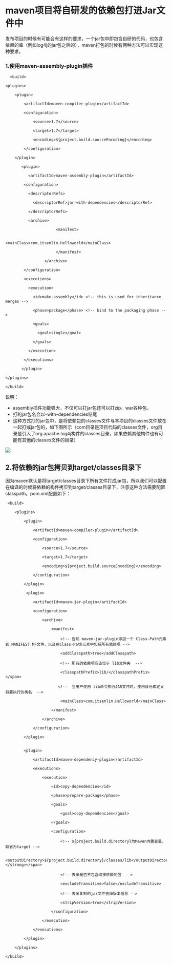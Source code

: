 # maven项目将自研发的依赖包打进Jar文件中

发布项目的时候有可能会有这样的要求，一个jar包中即包含自研的代码，也包含依赖的库（例如log4j的jar包之后的），maven打包的时候有两种方法可以实现这种要求。

### 1.使用maven-assembly-plugin插件

```
  <build>

<plugins>

    <plugin>

        <artifactId>maven-compiler-plugin</artifactId>

        <configuration>

            <source>1.7</source>

            <target>1.7</target>

            <encoding>${project.build.sourceEncoding}</encoding>

        </configuration>

    </plugin>

       <plugin>

          <artifactId>maven-assembly-plugin</artifactId>

        <configuration>

          <descriptorRefs>

            <descriptorRef>jar-with-dependencies</descriptorRef>

          </descriptorRefs>

          <archive>

                      <manifest>

                          <mainClass>com.itsenlin.Helloworld</mainClass>

                      </manifest>

                 </archive>

        </configuration>

        <executions>

          <execution>

            <id>make-assembly</id> <!-- this is used for inheritance merges -->

            <phase>package</phase> <!-- bind to the packaging phase -->

            <goals>

              <goal>single</goal>

            </goals>

          </execution>

        </executions>

       </plugin>

</plugins>

</build>
```

说明：

* assembly插件功能强大，不仅可以打jar包还可以打zip、war各种包。
* 打的jar包名会以-with-dependencies结尾
* 这种方式打的jar包中，是将依赖包的classes文件与本项目的classes文件放在一起打成jar包的，如下图所示（com目录是项目代码的classes文件，org目录是引入了org.apache.log4j构件的classes目录，如果依赖其他构件也有可能有其他的classes文件的目录）

![](file:///C:/Users/tony/AppData/Local/Temp/enhtmlclip/Image%288%29.jpg)

## 2.将依赖的jar包拷贝到target/classes目录下

因为maven默认是将target/classes目录下所有文件打成jar包，所以我们可以配置在编译的时候将依赖的构件拷贝到target/classes目录下，注意这种方法需要配置classpath。pom.xml配置如下：

```
 <build>

    <plugins>

        <plugin>

            <artifactId>maven-compiler-plugin</artifactId>

            <configuration>

                <source>1.7</source>

                <target>1.7</target>

                <encoding>${project.build.sourceEncoding}</encoding>

            </configuration>

        </plugin>

         <plugin>

            <artifactId>maven-jar-plugin</artifactId>

            <configuration>

                <archive>

                    <manifest>

                        <!-- 告知 maven-jar-plugin添加一个 Class-Path元素到 MANIFEST.MF文件，以及在Class-Path元素中包括所有依赖项 -->

                        <addClasspath>true</addClasspath>

                        <!-- 所有的依赖项应该位于 lib文件夹  -->

                        <classpathPrefix>lib/</classpathPrefix>  </span>

                       <!--  当用户使用 lib命令执行JAR文件时，使用该元素定义将要执行的类名  -->

                        <mainClass>com.itsenlin.Helloworld</mainClass>

                    </manifest>

                </archive>

            </configuration>

        </plugin>


        <plugin>

            <artifactId>maven-dependency-plugin</artifactId>

            <executions>

                <execution>

                    <id>copy-dependencies</id>

                    <phase>prepare-package</phase>

                    <goals>

                        <goal>copy-dependencies</goal>

                    </goals>

                    <configuration>

                        <!-- ${project.build.directory}为Maven内置变量，缺省为target -->

                        <outputDirectory>${project.build.directory}/classes/lib</outputDirectory></strong></span>

                        <!-- 表示是否不包含间接依赖的包  -->

                        <excludeTransitive>false</excludeTransitive>

                        <!-- 表示复制的jar文件去掉版本信息 -->

                        <stripVersion>true</stripVersion>

                    </configuration>

                </execution>

            </executions>

        </plugin>

    </plugins>

</build>


```



